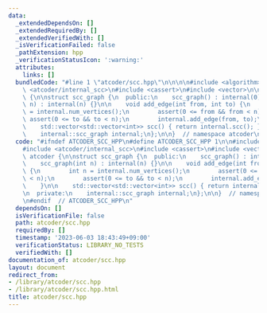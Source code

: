 ```yaml
---
data:
  _extendedDependsOn: []
  _extendedRequiredBy: []
  _extendedVerifiedWith: []
  _isVerificationFailed: false
  _pathExtension: hpp
  _verificationStatusIcon: ':warning:'
  attributes:
    links: []
  bundledCode: "#line 1 \"atcoder/scc.hpp\"\n\n\n\n#include <algorithm>\n#include\
    \ <atcoder/internal_scc>\n#include <cassert>\n#include <vector>\n\nnamespace atcoder\
    \ {\n\nstruct scc_graph {\n  public:\n    scc_graph() : internal(0) {}\n    scc_graph(int\
    \ n) : internal(n) {}\n\n    void add_edge(int from, int to) {\n        int n\
    \ = internal.num_vertices();\n        assert(0 <= from && from < n);\n       \
    \ assert(0 <= to && to < n);\n        internal.add_edge(from, to);\n    }\n\n\
    \    std::vector<std::vector<int>> scc() { return internal.scc(); }\n\n  private:\n\
    \    internal::scc_graph internal;\n};\n\n}  // namespace atcoder\n\n\n"
  code: "#ifndef ATCODER_SCC_HPP\n#define ATCODER_SCC_HPP 1\n\n#include <algorithm>\n\
    #include <atcoder/internal_scc>\n#include <cassert>\n#include <vector>\n\nnamespace\
    \ atcoder {\n\nstruct scc_graph {\n  public:\n    scc_graph() : internal(0) {}\n\
    \    scc_graph(int n) : internal(n) {}\n\n    void add_edge(int from, int to)\
    \ {\n        int n = internal.num_vertices();\n        assert(0 <= from && from\
    \ < n);\n        assert(0 <= to && to < n);\n        internal.add_edge(from, to);\n\
    \    }\n\n    std::vector<std::vector<int>> scc() { return internal.scc(); }\n\
    \n  private:\n    internal::scc_graph internal;\n};\n\n}  // namespace atcoder\n\
    \n#endif  // ATCODER_SCC_HPP\n"
  dependsOn: []
  isVerificationFile: false
  path: atcoder/scc.hpp
  requiredBy: []
  timestamp: '2023-06-03 18:43:49+09:00'
  verificationStatus: LIBRARY_NO_TESTS
  verifiedWith: []
documentation_of: atcoder/scc.hpp
layout: document
redirect_from:
- /library/atcoder/scc.hpp
- /library/atcoder/scc.hpp.html
title: atcoder/scc.hpp
---
```

